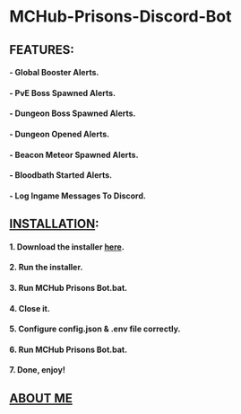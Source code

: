# MCHub-Prisons-Discord-Bot


## FEATURES:
#### - Global Booster Alerts.
#### - PvE Boss Spawned Alerts.
#### - Dungeon Boss Spawned Alerts.
#### - Dungeon Opened Alerts.
#### - Beacon Meteor Spawned Alerts.
#### - Bloodbath Started Alerts.
#### - Log Ingame Messages To Discord.

## [INSTALLATION](https://www.youtube.com/playlist?list=PLwsD_Qp4brFf3UgPyncp5ff0CndvL1J0Q "YouTube Playlist"):
#### 1. Download the installer [here](https://github.com/QimieGames/MCHub-Prisons-Bot/releases "MCHub Prisons Bot Installer Download Page").
#### 2. Run the installer.
#### 3. Run MCHub Prisons Bot.bat.
#### 4. Close it.
#### 5. Configure config.json & .env file correctly.
#### 6. Run MCHub Prisons Bot.bat.
#### 7. Done, enjoy!

## [ABOUT ME](https://linktr.ee/qimiegames "Link To All My Stuffs")

